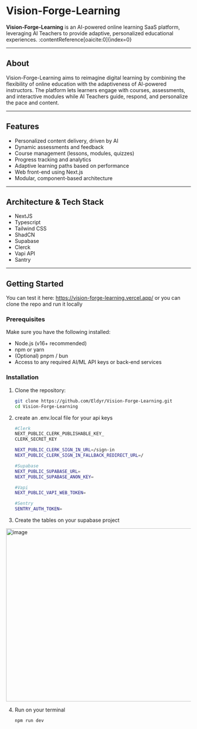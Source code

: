 # Vision-Forge-Learning

**Vision-Forge-Learning** is an AI-powered online learning SaaS platform, leveraging AI Teachers to provide adaptive, personalized educational experiences. :contentReference[oaicite:0]{index=0} 

---

## About

Vision-Forge-Learning aims to reimagine digital learning by combining the flexibility of online education with the adaptiveness of AI-powered instructors. The platform lets learners engage with courses, assessments, and interactive modules while AI Teachers guide, respond, and personalize the pace and content.

---

## Features

- Personalized content delivery, driven by AI  
- Dynamic assessments and feedback  
- Course management (lessons, modules, quizzes)  
- Progress tracking and analytics  
- Adaptive learning paths based on performance  
- Web front-end using Next.js  
- Modular, component-based architecture  

---

## Architecture & Tech Stack
- NextJS
- Typescript
- Tailwind CSS
- ShadCN
- Supabase
- Clerck
- Vapi API
- Santry

---

## Getting Started

You can test it here: https://vision-forge-learning.vercel.app/ or you can clone the repo and run it locally

### Prerequisites

Make sure you have the following installed:

- Node.js (v16+ recommended)  
- npm or yarn  
- (Optional) pnpm / bun  
- Access to any required AI/ML API keys or back-end services  

### Installation

1. Clone the repository:

   ```bash
   git clone https://github.com/Eldyr/Vision-Forge-Learning.git
   cd Vision-Forge-Learning

2. create an .env.local file for your api keys 

   ```bash
   #Clerk
   NEXT_PUBLIC_CLERK_PUBLISHABLE_KEY_
   CLERK_SECRET_KEY
   
   NEXT_PUBLIC_CLERK_SIGN_IN_URL=/sign-in
   NEXT_PUBLIC_CLERK_SIGN_IN_FALLBACK_REDIRECT_URL=/
   
   #Supabase
   NEXT_PUBLIC_SUPABASE_URL=
   NEXT_PUBLIC_SUPABASE_ANON_KEY=
   
   #Vapi 
   NEXT_PUBLIC_VAPI_WEB_TOKEN=
   
   #Sentry
   SENTRY_AUTH_TOKEN=


3. Create the tables on your supabase project
<img width="731" height="472" alt="image" src="https://github.com/user-attachments/assets/2a370dfc-f78a-447a-a766-72eed40c25b2" />


4. Run on your terminal
   ```bash
   npm run dev
   
